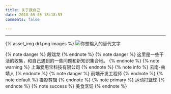 ```yaml
---
title: 关于我自己
date: 2018-05-05 18:18:53
comments: false

---
```



***
{% asset_img drl.png images %}
![你想输入的替代文字](/blog/images/drl.png)

{% note danger %} 段瑞龙  {% endnote %}
{% note danger %} 这里是一些干活的收集，和自己遇到的一些问题和新知识集合地。  {% endnote %}
{% note warning %} 上海爱用宝科技有限公司  {% endnote %}
{% note info %} 云南-曲靖人  {% endnote %}
{% note danger %} 前端开发工程师  {% endnote %}
{% note default %} 摄影剪辑  {% endnote %}
{% note primary %} 运动打篮球  {% endnote %}
{% note success %} 美食烹饪  {% endnote %}
